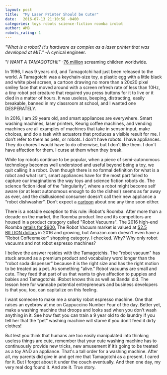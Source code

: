 ```yaml
---
layout: post
title:  "My Laser Printer Should be Cuter"
date:   2016-07-13 21:10:58 -0400
categories: toys robots science-fiction roomba irobot
author: AMB
robots_rating: 1
---
```

*"What is a robot? It's hardware as complex as a laser printer that was developed at MIT."* -A cynical engineer. 

"*I WANT A TAMAGOTCHI!"* -[76 million](https://en.wikipedia.org/wiki/Tamagotchi) screaming children worldwide.


In 1996, I was 9 years old, and Tamagotchi had just been released to the world. A Tamagotchi was a keychain-size toy, a plastic egg with a little black and white pixel screen, a cartoon drawing no more than a 20x20 pixel smiley face that moved around with a screen refresh rate of less than 10Hz, a tiny robot pet creature that required you press buttons for it to live or it died in a matter of hours. It was useless, beeping, distracting, easily breakable, banned in my classroom at school, and I wanted one DESPERATELY. 

In 2016, I am 29 years old, and smart appliances are everywhere. Smart washing machines, laser printers, Keurig coffee machines, and vending machines are all examples of machines that take in sensor input, make choices, and do a task with actuators that produces a visible result for me.  I don’t refer to them as pets, or robots. I don't have robots. I have appliances. They do chores I would have to do otherwise, but I don't like them. I don't have affection for them. I curse at them when they break. 

While toy robots continue to be popular, when a piece of semi-autonomous technology becomes well understood and useful beyond being a toy, we quit calling it a robot.  Even though there is no formal definition for what is a robot and what isn’t, smart appliances have for the most part failed to capture our imaginations the way toys and science fiction robots do. The science fiction ideal of the “singularity”, where a robot might become self aware (or at least autonomous enough to do the dishes!) seems as far away as ever, and the disillusioned consumer doesn’t call their new appliance a “robot dishwasher”.  Don’t expect a [cartoon](https://en.wikipedia.org/wiki/Tamagotchi!_%28anime%29) about one any time soon either. 

There is a notable exception to this rule: iRobot's Roomba.  After more than a decade on the market, the Roomba product line and its competitors are housed in a product category called "Robot Vacuums".  The 2016 high-end Roomba [retails for \$900.](http://www.cnet.com/products/irobot-roomba-980/) The Robot Vacuum market is valued at [$2.5 BILLION dollars](http://www.marketsandmarkets.com/PressReleases/cleaning-robot.asp) in 2016 and growing, but Amazon.com doesn't even have a "Robot Coffeemaker" shopping category. I checked. Why? Why only robot vacuums and not robot espresso machines? 

I believe the answer resides with the Tamagotchis. The "robot vacuum" has stuck around as a premium product and vocabulary word longer than the "robot soda dispenser" because it is the right size and has the right motion to be treated as a pet. As something "alive." Robot vacuums are small and cute. They feed that part of us that wants to give affection to puppies and babies and Tamagotchis. iRobot knows this as well as Bandai did. The lesson here for wannabe potential entrepreneurs and business developers is that you, too, can capitalize on this feeling. 

I want someone to make me a snarky robot espresso machine. One that raises an eyebrow at me on Cappuccino Number Four of the day.  Better yet, make a washing machine that droops and looks sad when you don't wash anything in it. See how fast you can train a 9 year old to do laundry if you tell her that the “pet” washing machine will starve if you don’t feed it dirty clothes! 

But lest you think that humans are too easily manipulated into thinking useless things are cute, remember that your cute washing machine has to continuously provide new tricks, new amusement if it’s going to be treated as a toy AND an appliance. That's a tall order for a washing machine. After all, my parents did give in and get me that Tamagotchi as a present. I cared for it. But I forgot about it under the couch eventually. And then one day, my very real dog found it. And ate it. True story.  




